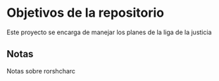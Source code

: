# Objetivos de la repositorio

Este proyecto se encarga de manejar los planes de la liga de la justicia

## Notas
Notas sobre rorshcharc
